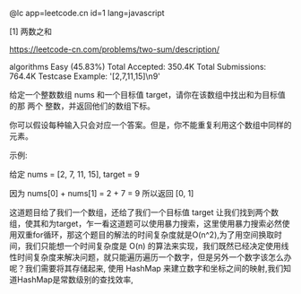 
  @lc app=leetcode.cn id=1 lang=javascript
 
  [1] 两数之和
 
  https://leetcode-cn.com/problems/two-sum/description/
 
  algorithms
  Easy (45.83%)
  Total Accepted:    350.4K
  Total Submissions: 764.4K
  Testcase Example:  '[2,7,11,15]\n9'
 
  给定一个整数数组 nums 和一个目标值 target，请你在该数组中找出和为目标值的那 两个 整数，并返回他们的数组下标。
  
  你可以假设每种输入只会对应一个答案。但是，你不能重复利用这个数组中同样的元素。
  
  示例:
  
  给定 nums = [2, 7, 11, 15], target = 9
  
  因为 nums[0] + nums[1] = 2 + 7 = 9
  所以返回 [0, 1]


  这道题目给了我们一个数组，还给了我们一个目标值 target 让我们找到两个数组，使其和为target，乍一看这道题可以使用暴力搜索，这里使用暴力搜索必然使用双重for循环，那这个题目的解法的时间复杂度就是O(n^2),为了用空间换取时间，我们只能想一个时间复杂度是 O(n) 的算法来实现，我们既然已经决定使用线性时间复杂度来解决问题，就只能遍历遍历一个数字，但是另外一个数字该怎么办呢？我们需要将其存储起来,
  使用 HashMap 来建立数字和坐标之间的映射,我们知道HashMap是常数级别的查找效率,

 


